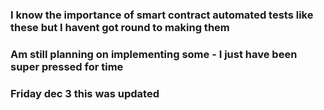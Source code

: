 ### I know the importance of smart contract automated tests like these but I havent got round to making them
### Am still planning on implementing some - I just have been super pressed for time
### Friday dec 3 this was updated